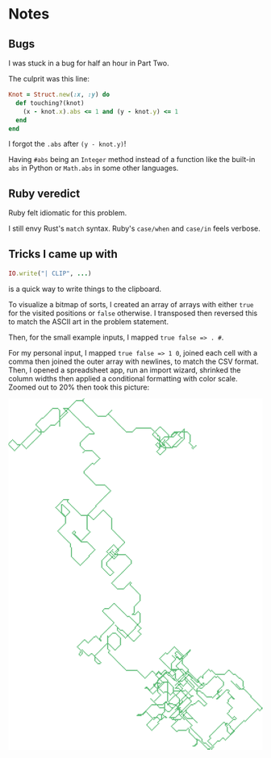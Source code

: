 # Notes

## Bugs

I was stuck in a bug for half an hour in Part Two.

The culprit was this line:

```rb
Knot = Struct.new(:x, :y) do
  def touching?(knot)
    (x - knot.x).abs <= 1 and (y - knot.y) <= 1
  end
end
```

I forgot the `.abs` after `(y - knot.y)`!

Having `#abs` being an `Integer` method instead of a function like the built-in
`abs` in Python or `Math.abs` in some other languages.

## Ruby veredict

Ruby felt idiomatic for this problem.

I still envy Rust's `match` syntax. Ruby's `case/when` and `case/in` feels
verbose.

## Tricks I came up with

```rb
IO.write("| CLIP", ...)
```

is a quick way to write things to the clipboard.

To visualize a bitmap of sorts, I created an array of arrays with either `true`
for the visited positions or `false` otherwise. I transposed then reversed this
to match the ASCII art in the problem statement.

Then, for the small example inputs, I mapped `true false => . #`.

For my personal input, I mapped `true false => 1 0`, joined each cell with a
comma then joined the outer array with newlines, to match the CSV format. Then,
I opened a spreadsheet app, run an import wizard, shrinked the column widths
then applied a conditional formatting with color scale. Zoomed out to 20% then
took this picture:

![Visualization of visited positions by the rope tail](visualization.png)
